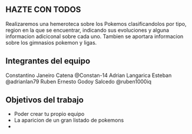 ## HAZTE CON TODOS

Realizaremos una hemeroteca sobre los Pokemos clasificandolos por tipo, region en la que se encuentrar, indicando sus evoluciones y alguna informacion adiciconal sobre cada uno. Tambien se aportara informacion sobre los gimnasios pokemon y ligas.

## Integrantes del equipo

Constantino Janeiro Catena @Constan-14
Adrian Langarica Esteban @adrianlan79
Ruben Ernesto Godoy Salcedo @ruben1000iq

## Objetivos del trabajo
- Poder crear tu propio equipo
- La aparicion de un gran listado de pokemons
- 
